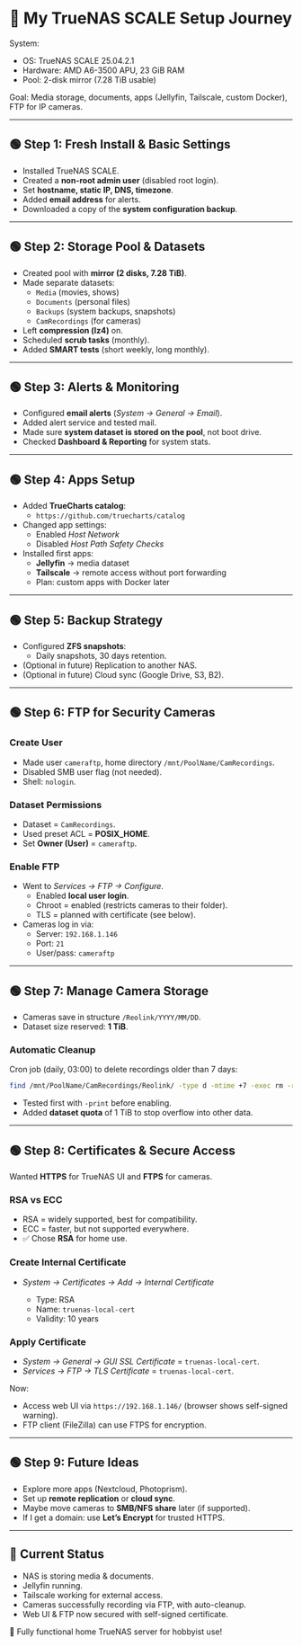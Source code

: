 # 📓 My TrueNAS SCALE Setup Journey

System:  
- OS: TrueNAS SCALE 25.04.2.1  
- Hardware: AMD A6-3500 APU, 23 GiB RAM  
- Pool: 2-disk mirror (7.28 TiB usable)  

Goal: Media storage, documents, apps (Jellyfin, Tailscale, custom Docker), FTP for IP cameras.

---

## 🟢 Step 1: Fresh Install & Basic Settings
- Installed TrueNAS SCALE.  
- Created a **non-root admin user** (disabled root login).  
- Set **hostname, static IP, DNS, timezone**.  
- Added **email address** for alerts.  
- Downloaded a copy of the **system configuration backup**.  

---

## 🟢 Step 2: Storage Pool & Datasets
- Created pool with **mirror (2 disks, 7.28 TiB)**.  
- Made separate datasets:  
  - `Media` (movies, shows)  
  - `Documents` (personal files)  
  - `Backups` (system backups, snapshots)  
  - `CamRecordings` (for cameras)  
- Left **compression (lz4)** on.  
- Scheduled **scrub tasks** (monthly).  
- Added **SMART tests** (short weekly, long monthly).  

---

## 🟢 Step 3: Alerts & Monitoring
- Configured **email alerts** (*System → General → Email*).  
- Added alert service and tested mail.  
- Made sure **system dataset is stored on the pool**, not boot drive.  
- Checked **Dashboard & Reporting** for system stats.  

---

## 🟢 Step 4: Apps Setup
- Added **TrueCharts catalog**:  
  - `https://github.com/truecharts/catalog`  
- Changed app settings:  
  - Enabled *Host Network*  
  - Disabled *Host Path Safety Checks*  
- Installed first apps:  
  - **Jellyfin** → media dataset  
  - **Tailscale** → remote access without port forwarding  
  - Plan: custom apps with Docker later  

---

## 🟢 Step 5: Backup Strategy
- Configured **ZFS snapshots**:  
  - Daily snapshots, 30 days retention.  
- (Optional in future) Replication to another NAS.  
- (Optional in future) Cloud sync (Google Drive, S3, B2).  

---

## 🟢 Step 6: FTP for Security Cameras
### Create User
- Made user `cameraftp`, home directory `/mnt/PoolName/CamRecordings`.  
- Disabled SMB user flag (not needed).  
- Shell: `nologin`.  

### Dataset Permissions
- Dataset = `CamRecordings`.  
- Used preset ACL = **POSIX_HOME**.  
- Set **Owner (User)** = `cameraftp`.  

### Enable FTP
- Went to *Services → FTP → Configure*.  
  - Enabled **local user login**.  
  - Chroot = enabled (restricts cameras to their folder).  
  - TLS = planned with certificate (see below).  
- Cameras log in via:  
  - Server: `192.168.1.146`  
  - Port: `21`  
  - User/pass: `cameraftp`  

---

## 🟢 Step 7: Manage Camera Storage
- Cameras save in structure `/Reolink/YYYY/MM/DD`.  
- Dataset size reserved: **1 TiB**.  

### Automatic Cleanup
Cron job (daily, 03:00) to delete recordings older than 7 days:  
```bash
find /mnt/PoolName/CamRecordings/Reolink/ -type d -mtime +7 -exec rm -rf {} +
```

* Tested first with `-print` before enabling.
* Added **dataset quota** of 1 TiB to stop overflow into other data.

---

## 🟢 Step 8: Certificates & Secure Access

Wanted **HTTPS** for TrueNAS UI and **FTPS** for cameras.

### RSA vs ECC

* RSA = widely supported, best for compatibility.
* ECC = faster, but not supported everywhere.
* ✅ Chose **RSA** for home use.

### Create Internal Certificate

* *System → Certificates → Add → Internal Certificate*

  * Type: RSA
  * Name: `truenas-local-cert`
  * Validity: 10 years

### Apply Certificate

* *System → General → GUI SSL Certificate* = `truenas-local-cert`.
* *Services → FTP → TLS Certificate* = `truenas-local-cert`.

Now:

* Access web UI via `https://192.168.1.146/` (browser shows self-signed warning).
* FTP client (FileZilla) can use FTPS for encryption.

---

## 🟢 Step 9: Future Ideas

* Explore more apps (Nextcloud, Photoprism).
* Set up **remote replication** or **cloud sync**.
* Maybe move cameras to **SMB/NFS share** later (if supported).
* If I get a domain: use **Let’s Encrypt** for trusted HTTPS.

---

## 📌 Current Status

* NAS is storing media & documents.
* Jellyfin running.
* Tailscale working for external access.
* Cameras successfully recording via FTP, with auto-cleanup.
* Web UI & FTP now secured with self-signed certificate.

🎉 Fully functional home TrueNAS server for hobbyist use!